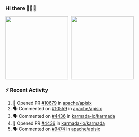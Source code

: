 ### Hi there 👋👋👋

<div style="display: flex; gap: 10px;">
  <img height="200px" src="https://github-readme-stats.vercel.app/api?username=Vacant2333&show_icons=true&theme=flag-india&count_private=true&hide_rank=true&include_all_commits=true">
  <img height="200px" src="https://github-readme-stats.vercel.app/api/top-langs/?username=Vacant2333&layout=donut">
</div>

### :zap: Recent Activity

<!--START_SECTION:activity-->
1. 💪 Opened PR [#10679](https://github.com/apache/apisix/pull/10679) in [apache/apisix](https://github.com/apache/apisix)
2. 🗣 Commented on [#10559](https://github.com/apache/apisix/issues/10559#issuecomment-1863789380) in [apache/apisix](https://github.com/apache/apisix)
3. 🗣 Commented on [#4436](https://github.com/karmada-io/karmada/pull/4436#issuecomment-1863050150) in [karmada-io/karmada](https://github.com/karmada-io/karmada)
4. 💪 Opened PR [#4436](https://github.com/karmada-io/karmada/pull/4436) in [karmada-io/karmada](https://github.com/karmada-io/karmada)
5. 🗣 Commented on [#9474](https://github.com/apache/apisix/issues/9474#issuecomment-1851544590) in [apache/apisix](https://github.com/apache/apisix)
<!--END_SECTION:activity-->
